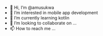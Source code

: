 - 👋 Hi, I’m @amusukwa
- 👀 I’m interested in mobile app development
- 🌱 I’m currently learning kotlin
- 💞️ I’m looking to collaborate on ...
- 📫 How to reach me ...

<!---
amusukwa/amusukwa is a ✨ special ✨ repository because its `README.md` (this file) appears on your GitHub profile.
You can click the Preview link to take a look at your changes.
--->
